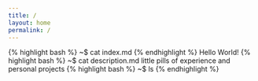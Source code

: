 ```yaml
---
title: /
layout: home
permalink: /
---
```

{% highlight bash %}
~$ cat index.md
{% endhighlight %}
Hello World!
{% highlight bash %}
~$ cat description.md
little pills of experience and personal projects
{% highlight bash %}
~$ ls
{% endhighlight %}

